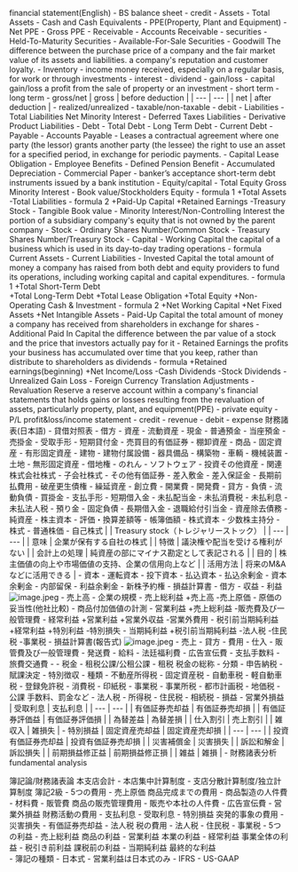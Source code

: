  financial statement(English)
        - BS balance sheet
            - credit
                - Assets
                    - Total Assets
                    - Cash and Cash Equivalents
                    - PPE(Property, Plant and Equipment)
                        - Net PPE
                        - Gross PPE
                    - Receivable
                        - Accounts Receivable
                    - securities
                        - Held-To-Maturity Securities
                        - Available-For-Sale Securities
                    - Goodwill
                        The difference between the purchase price of a company and the fair market value of its assets and liabilities.
                        a company's reputation and customer loyalty. 
                    - Inventory
                    - income
                        money received, especially on a regular basis, for work or through investments
                        - interest
                        - dividend
                        - gain/loss
                            - capital gain/loss
                                a profit from the sale of property or an investment
                                - short term
                                - long term
                            - gross/net
                                | gross | before deduction |
                                | --- | --- |
                                | net | after deduction  |
                            - realized/unrealized
                            - taxable/non-taxable
            - debit
                - Liabilities
                    - Total Liabilities Net Minority Interest
                    - Deferred Taxes Liabilities
                    - Derivative Product Liabilities
                    - Debt
                        - Total Debt
                        - Long Term Debt
                        - Current Debt
                    - Payable
                        - Accounts Payable
                    - Leases
                        a contractual agreement where one party (the lessor) grants another party (the lessee) the right to use an asset for a specified period, in exchange for periodic payments.
                        - Capital Lease Obligation
                    - Employee Benefits
                    - Defined Pension Benefit
                    - Accumulated Depreciation
                    - Commercial Paper
                    - banker’s acceptance
                        short-term debt instruments issued by a bank institution
                - Equity/capital
                    - Total Equity Gross Minority Interest
                    - Book value/Stockholders Equity
                        - formula 1
                            +Total Assets 
                            -Total Liabilities
                        - formula 2
                            +Paid-Up Capital 
                            +Retained Earnings 
                            -Treasury Stock
                        - Tangible Book value
                    - Minority Interest/Non-Controlling Interest
                        the portion of a subsidiary company's equity that is not owned by the parent company
                    - Stock
                        - Ordinary Shares Number/Common Stock
                        - Treasury Shares Number/Treasury Stock
                    - Capital
                        - Working Capital
                            the capital of a business which is used in its day-to-day trading operations
                            - formula
                                Current Assets - Current Liabilities
                        - Invested Capital
                            the total amount of money a company has raised from both debt and equity providers to fund its operations, including working capital and capital expenditures.
                            - formula 1
                                +Total Short-Term Debt  
                                +Total Long-Term Debt 
                                +Total Lease Obligation 
                                +Total Equity 
                                +Non-Operating Cash & Investment
                            - formula 2
                                +Net Working Capital
                                +Net Fixed Assets
                                +Net Intangible Assets
                        - Paid-Up Capital
                            the total amount of money a company has received from shareholders in exchange for shares
                        - Additional Paid In Capital
                            the difference between the par value of a stock and the price that investors actually pay for it
                    - Retained Earnings
                        the profits your business has accumulated over time that you keep, rather than distribute to shareholders as dividends
                        - formula
                            +Retained earnings(beginning)
                            +Net Income/Loss
                            -Cash Dividends
                            -Stock Dividends
                    - Unrealized Gain Loss
                    - Foreign Currency Translation Adjustments
                    - Revaluation Reserve
                        a reserve account within a company's financial statements that holds gains or losses resulting from the revaluation of assets, particularly property, plant, and equipment(PPE)
                    - private equity
        - P/L profit&loss/income statement
            - credit
                - revenue
            - debit
                - expense
財務諸表(日本語)
        - 貸借対照表
            - 借方
                - 資産
                    - 流動資産
                        - 現金
                        - 普通預金
                        - 当座預金
                        - 売掛金
                        - 受取手形
                        - 短期貸付金
                        - 売買目的有価証券
                        - 棚卸資産
                        - 商品
                    - 固定資産
                        - 有形固定資産
                            - 建物
                            - 建物付属設備
                            - 器具備品
                            - 構築物
                            - 車輌
                            - 機械装置
                            - 土地
                        - 無形固定資産
                            - 借地権
                            - のれん
                            - ソフトウェア
                        - 投資その他資産
                            - 関連株式会社株式
                            - 子会社株式
                            - その他有価証券
                            - 差入敷金
                            - 差入保証金
                            - 長期前払費用
                            - 破産更生債権
                    - 繰延資産
                        - 創立費
                        - 開業費
                        - 開発費
            - 貸方
                - 負債
                    - 流動負債
                        - 買掛金
                        - 支払手形
                        - 短期借入金
                        - 未払配当金
                        - 未払消費税
                        - 未払利息
                        - 未払法人税
                        - 預り金
                    - 固定負債
                        - 長期借入金
                        - 退職給付引当金
                        - 資産除去債務
                - 純資産
                    - 株主資本
                    - 評価・換算差額等
                    - 帳簿価額
                    - 株式資本
                    - 少数株主持分
                    - 株式
                        - 普通株価
                        - 自己株式
                            |  | Treasury stock（トレジャリーストック） |
                            | --- | --- |
                            | 意味 | 企業が保有する自社の株式 |
                            | 特徴 | 議決権や配当を受ける権利がない |
                            | 会計上の処理 | 純資産の部にマイナス勘定として表記される |
                            | 目的 | 株主価値の向上や市場価値の支持、企業の信用向上など |
                            | 活用方法 | 将来のM&Aなどに活用できる |
                    - 資本
                        - 運転資本
                        - 投下資本
                        - 払込資本
                        - 払込余剰金
                        - 資本余剰金
                    - 内部留保
                    - 利益余剰金
                    - 新株予約権
        - 損益計算書
            - 借方
                - 収益
                    - 利益
                        ![image.jpeg](学問%20academics/notion/economics/ExportBlock-5173355a-40b0-4550-b453-181e6713355d-Part-1/image%203.jpeg)
                        - 売上高
                            - 企業の規模
                        - 売上総利益
                            +売上高
                            -売上原価
                            - 原価の妥当性(他社比較)
                            - 商品付加価値の計測
                        - 営業利益
                            +売上総利益
                            -販売費及び一般管理費
                        - 経常利益
                            +営業利益
                            +営業外収益
                            -営業外費用
                        - 税引前当期純利益
                            +経常利益
                            +特別利益
                            -特別損失
                        - 当期純利益
                            +税引前当期純利益
                            -法人税
                            -住民税
                            -事業税
                        - 損益計算書(報告式)
                            ![image.jpeg](image%204.jpeg)
                    - 売上
            - 貸方
                - 費用
                    - 仕入
                    - 販管費及び一般管理費
                        - 発送費
                        - 給料
                        - 法廷福利費
                        - 広告宣伝費
                        - 支払手数料
                        - 旅費交通費
                        - 
                    - 税金
                        - 租税公課/公租公課
                            - 租税
                                税金の総称
                                - 分類
                                    - 申告納税
                                    - 賦課決定
                                    - 特別徴収
                                - 種類
                                    - 不動産所得税
                                    - 固定資産税
                                    - 自動車税
                                    - 軽自動車税
                                    - 登録免許税
                                    - 消費税
                                    - 印紙税
                                    - 事業税
                                    - 事業所税
                                    - 都市計画税
                                    - 地価税
                            - 公課
                                手数料、罰金など
                        - 法人税
                        - 所得税
                        - 住民税
                        - 相続税
            - 損益
                - 営業外損益
                    | 受取利息 | 支払利息 |
                    | --- | --- |
                    | 有価証券売却益 | 有価証券売却損 |
                    | 有価証券評価益 | 有価証券評価損 |
                    | 為替差益 | 為替差損 |
                    | 仕入割引 | 売上割引 |
                    | 雑収入 | 雑損失 |
                - 特別損益
                    | 固定資産売却益 | 固定資産売却損 |
                    | --- | --- |
                    | 投資有価証券売却益 | 投資有価証券売却損 |
                    | 災害補償金 | 災害損失 |
                    | 訴訟和解金 | 訴訟損失 |
                    | 前期損益修正益 | 前期損益修正損 |
                    | 雑益 | 雑損 |
                - 
財務諸表分析 fundamental analysis
                
簿記論/財務諸表論
    本支店会計
            - 本店集中計算制度
            - 支店分散計算制度/独立計算制度
簿記2級
    - 5つの費用
        - 売上原価
            商品完成までの費用
            - 商品製造の人件費
            - 材料費
        - 販管費
            商品の販売管理費用
            - 販売や本社の人件費
            - 広告宣伝費
        - 営業外損益
            財務活動の費用
            - 支払利息
            - 受取利息
        - 特別損益
            突発的事象の費用
            - 災害損失
            - 有価証券売却益
        - 法人税
            税の費用
            - 法人税
            - 住民税
            - 事業税
    - 5つの利益
        - 売上総利益
            商品の利益
        - 営業利益
            本業の利益
        - 経常利益
            事業全体の利益
        - 税引き前利益
            課税前の利益
        - 当期純利益
            最終的な利益    
    - 簿記の種類
        - 日本式
            - 営業利益は日本式のみ
        - IFRS
        - US-GAAP